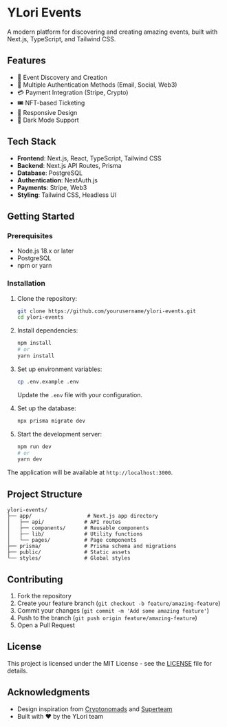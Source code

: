 # YLori Events

A modern platform for discovering and creating amazing events, built with Next.js, TypeScript, and Tailwind CSS.

## Features

- 🎉 Event Discovery and Creation
- 🔐 Multiple Authentication Methods (Email, Social, Web3)
- 💳 Payment Integration (Stripe, Crypto)
- 🎟️ NFT-based Ticketing
- 📱 Responsive Design
- 🌙 Dark Mode Support

## Tech Stack

- **Frontend**: Next.js, React, TypeScript, Tailwind CSS
- **Backend**: Next.js API Routes, Prisma
- **Database**: PostgreSQL
- **Authentication**: NextAuth.js
- **Payments**: Stripe, Web3
- **Styling**: Tailwind CSS, Headless UI

## Getting Started

### Prerequisites

- Node.js 18.x or later
- PostgreSQL
- npm or yarn

### Installation

1. Clone the repository:
   ```bash
   git clone https://github.com/yourusername/ylori-events.git
   cd ylori-events
   ```

2. Install dependencies:
   ```bash
   npm install
   # or
   yarn install
   ```

3. Set up environment variables:
   ```bash
   cp .env.example .env
   ```
   Update the `.env` file with your configuration.

4. Set up the database:
   ```bash
   npx prisma migrate dev
   ```

5. Start the development server:
   ```bash
   npm run dev
   # or
   yarn dev
   ```

The application will be available at `http://localhost:3000`.

## Project Structure

```
ylori-events/
├── app/                  # Next.js app directory
│   ├── api/             # API routes
│   ├── components/      # Reusable components
│   ├── lib/             # Utility functions
│   └── pages/           # Page components
├── prisma/              # Prisma schema and migrations
├── public/              # Static assets
└── styles/              # Global styles
```

## Contributing

1. Fork the repository
2. Create your feature branch (`git checkout -b feature/amazing-feature`)
3. Commit your changes (`git commit -m 'Add some amazing feature'`)
4. Push to the branch (`git push origin feature/amazing-feature`)
5. Open a Pull Request

## License

This project is licensed under the MIT License - see the [LICENSE](LICENSE) file for details.

## Acknowledgments

- Design inspiration from [Cryptonomads](https://cryptonomads.org) and [Superteam](https://superteam.fun)
- Built with ❤️ by the YLori team 